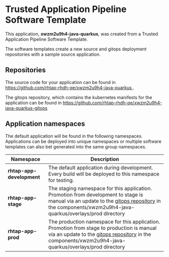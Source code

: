 # Trusted Application Pipeline Software Template

This application, **xwzm2u9h4-java-quarkus**, was created from a Trusted Application Pipeline Software Template.

The software templates create a new source and gitops deployment repositories with a sample source application. 

## Repositories

The source code for your application can be found in [https://github.com/rhtap-rhdh-qe/xwzm2u9h4-java-quarkus ](https://github.com/rhtap-rhdh-qe/xwzm2u9h4-java-quarkus ).
 
The gitops repository, which contains the kubernetes manifests for the application can be found in 
[https://github.com/rhtap-rhdh-qe/xwzm2u9h4-java-quarkus-gitops ](https://github.com/rhtap-rhdh-qe/xwzm2u9h4-java-quarkus-gitops ) 

## Application namespaces 

The default application will be found in the following namespaces. Applications can be deployed into unique namespaces or multiple software templates can also bet generated into the same group namespaces.  

|  Namespace   |  Description   |  
| -------- | -------- |   
| **rhtap-app-development** | The default application during development. Every build will be deployed to this namespace for testing. | 
| **rhtap-app-stage** | The staging namespace for this application. Promotion from development to stage is manual via an update to the [gitops repository](https://github.com/rhtap-rhdh-qe/xwzm2u9h4-java-quarkus-gitops ) in the components/xwzm2u9h4-java-quarkus/overlays/prod directory |  
| **rhtap-app-prod** | The production namespace for this application. Promotion from stage to production is manual via an update to the [gitops repository](https://github.com/rhtap-rhdh-qe/xwzm2u9h4-java-quarkus-gitops ) in the components/xwzm2u9h4-java-quarkus/overlays/prod directory | 